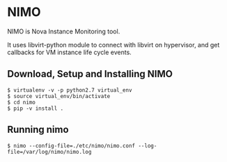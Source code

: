 # NIMO
NIMO is Nova Instance Monitoring tool.

It uses libvirt-python module to connect with libvirt on hypervisor, and get callbacks for
VM instance life cycle events.

## Download, Setup and Installing NIMO
```
$ virtualenv -v -p python2.7 virtual_env
$ source virtual_env/bin/activate
$ cd nimo
$ pip -v install .
```

## Running nimo
```
$ nimo --config-file=./etc/nimo/nimo.conf --log-file=/var/log/nimo/nimo.log
```